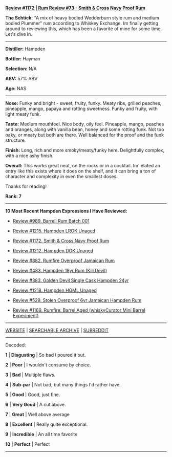 
[**Review #1172 | Rum Review #73 - Smith & Cross Navy Proof Rum**]( https://t8ke.review/review-1172-smith-cross-navy-proof-rum/)

**The Schtick:** "A mix of heavy bodied Wedderburn style rum and medium bodied Plummer" rum according to Whiskey Exchange. Im finally getting around to reviewing this, which has been a favorite of mine for some time. Let's dive in. 

-----

**Distiller:** Hampden

**Bottler:** Hayman

**Selection:** N/A

**ABV:**  57% ABV

**Age:** NAS 

-----

**Nose:**  Funky and bright - sweet, fruity, funky. Meaty ribs, grilled peaches, pineapple, mango, papaya and rotting sweetness. Funky and fruity, with light meaty funk. 

**Taste:** Medium mouthfeel. Nice body, oily feel. Pineapple, mango, peaches and oranges, along with vanilla bean, honey and some rotting funk. Not too oaky, or meaty but both are there. Well balanced for the proof and the funk structure. 

**Finish:** Long, rich and more smoky/meaty/funky here. Delightfully complex, with a nice ashy finish. 

**Overall:** This works great neat, on the rocks or in a cocktail. Im' elated an entry like this exists where it does on the shelf, and it can bring a ton of character and complexity in even the smallest doses. 

Thanks for reading!

**Rank: 7**

----- 

**10 Most Recent Hampden Expressions I Have Reviewed:** 

- [Review #989. Barrell Rum Batch 001]( https://t8ke.review/review-989-barrell-rum-batch-001/) 

- [Review #1215. Hampden LROK Unaged]( https://t8ke.review/review-1215-hampden-lrok-unaged) 

- [Review #1172. Smith & Cross Navy Proof Rum]( https://t8ke.review/review-1172-smith-cross-navy-proof-rum/) 

- [Review #1212. Hampden DOK Unaged]( https://t8ke.review/review-1212-hampden-dok-unaged) 

- [Review #882. Rumfire Overproof Jamaican Rum]( https://t8ke.review/review-882-rumfire-hampden-overproof-jamaican-potstill-rum/) 

- [Review #483. Hampden 18yr Rum (Kill Devil)]( https://t8ke.review/review-483-hampden-18yr-kill-devil/) 

- [Review #383. Golden Devil Single Cask Hampden 24yr]( https://t8ke.review/review-383-golden-devil-single-cask-hampden-24yr/) 

- [Review #1218. Hampden HGML Unaged]( https://t8ke.review/review-1218-hampden-hgml-unaged) 

- [Review #529. Stolen Overproof 6yr Jamaican Hampden Rum]( https://t8ke.review/review-529-stolen-overproof-6yr-hampden/) 

- [Review #1169. Rumfire: Barrel Aged (whiskyCurator Mini Barrel Experiment)]( https://t8ke.review/review-1169-barrel-aged-rumfire-hampden-overproof-rum/) 

-----

[WEBSITE](https://t8ke.review) | [SEARCHABLE ARCHIVE](https://t8ke.review/review-archive/) | [SUBREDDIT](https://reddit.com/r/t8kereviews)

-----

Decoded:

**1** | **Disgusting** | So bad I poured it out.

**2** | **Poor** | I wouldn't consume by choice.

**3** | **Bad** | Multiple flaws.

**4** | **Sub-par** | Not bad, but many things I'd rather have.

**5** | **Good** | Good, just fine.

**6** | **Very Good** | A cut above.

**7** | **Great** | Well above average

**8** | **Excellent** | Really quite exceptional.

**9** | **Incredible** | An all time favorite

**10** | **Perfect** | Perfect

----

